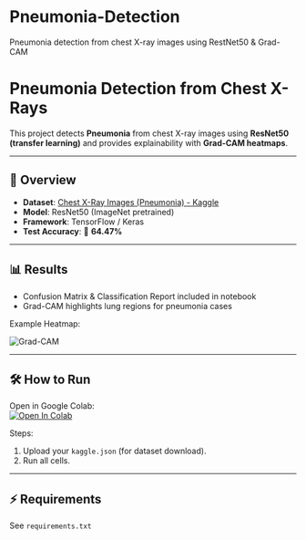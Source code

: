 # Pneumonia-Detection
Pneumonia detection from chest X-ray images using RestNet50 &amp; Grad-CAM

# Pneumonia Detection from Chest X-Rays

This project detects **Pneumonia** from chest X-ray images using **ResNet50 (transfer learning)** and provides explainability with **Grad-CAM heatmaps**.

---

## 📌 Overview
- **Dataset**: [Chest X-Ray Images (Pneumonia) - Kaggle](https://www.kaggle.com/datasets/paultimothymooney/chest-xray-pneumonia)
- **Model**: ResNet50 (ImageNet pretrained)
- **Framework**: TensorFlow / Keras
- **Test Accuracy**: 🚀 **64.47%** 
---

## 📊 Results
- Confusion Matrix & Classification Report included in notebook
- Grad-CAM highlights lung regions for pneumonia cases

Example Heatmap:

![Grad-CAM](assets/gradcam_example.png)

---

## 🛠️ How to Run
Open in Google Colab:  
[![Open In Colab](https://colab.research.google.com/assets/colab-badge.svg)](https://colab.research.google.com/github/KhushiTripathi21/pneumonia-detection/blob/main/notebook.ipynb)

Steps:
1. Upload your `kaggle.json` (for dataset download).
2. Run all cells.

---

## ⚡ Requirements
See `requirements.txt`


